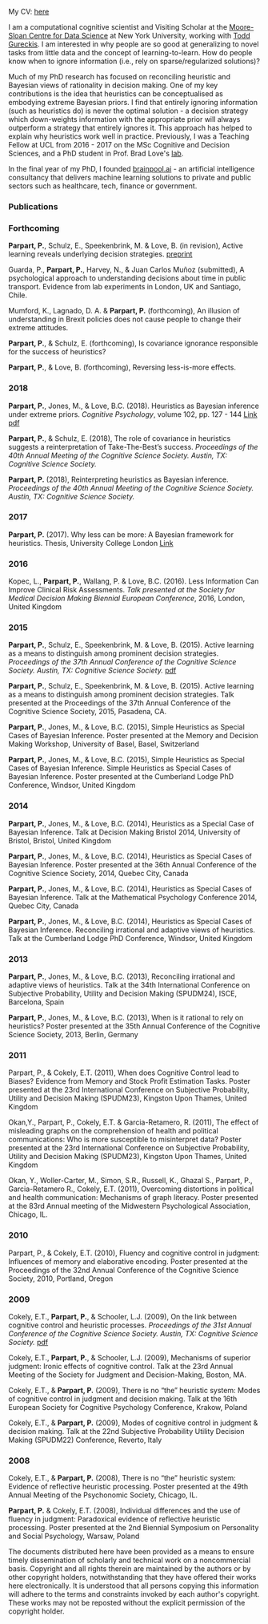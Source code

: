 
My CV: [here](https://paulaparpart.github.io/pdf/CV_Paula%20Parpart%20academic.pdf)

I am a computational cognitive scientist and Visiting Scholar at the [Moore-Sloan Centre for Data Science](https://cds.nyu.edu/) at New York University, working with [Todd Gureckis](http://gureckislab.org/papers.php). I am interested in why people are so good at generalizing to novel tasks from little data and the concept of learning-to-learn. How do people know when to ignore information (i.e., rely on sparse/regularized solutions)?

Much of my PhD research has focused on reconciling heuristic and Bayesian views of rationality in decision making. One of my key contributions is the idea that heuristics can be conceptualised as embodying extreme Bayesian priors. I find that entirely ignoring information (such as heuristics do) is never the optimal solution - a decision strategy which down-weights information with the appropriate prior will always outperform a strategy that entirely ignores it. This approach has helped to explain why heuristics work well in practice. Previously, I was a Teaching Fellow at UCL from 2016 - 2017 on the MSc Cognitive and Decision Sciences, and a PhD student in Prof. Brad Love's [lab](http://bradlove.org/lab).

In the final year of my PhD, I founded [brainpool.ai](http://brainpool.ai/) - an artificial intelligence consultancy that delivers machine learning solutions to private and public sectors such as healthcare, tech, finance or government.


###  Publications

###  Forthcoming 
**Parpart, P.**, Schulz, E., Speekenbrink, M. & Love, B. (in revision), Active learning
reveals underlying decision strategies. [preprint](https://doi.org/10.1101/239558)

Guarda, P., **Parpart, P.**, Harvey, N., & Juan Carlos Muñoz (submitted), A psychological
approach to understanding decisions about time in public transport. Evidence
from lab experiments in London, UK and Santiago, Chile.

Mumford, K., Lagnado, D. A. & **Parpart, P.** (forthcoming), An illusion of understanding
in Brexit policies does not cause people to change their extreme attitudes.

**Parpart, P.**, & Schulz, E. (forthcoming), Is covariance ignorance responsible for the
success of heuristics?

**Parpart, P.**, & Love, B. (forthcoming), Reversing less-is-more effects.


###  2018

**Parpart, P.**, Jones, M., & Love, B.C. (2018). Heuristics as Bayesian inference under extreme priors.
_Cognitive Psychology_, volume 102, pp. 127 - 144 [Link](https://www.sciencedirect.com/science/article/pii/S0010028517303286)
[pdf](https://paulaparpart.github.io/pdf/PsyCog.pdf)

**Parpart, P.**, & Schulz, E. (2018), The role of covariance in heuristics suggests a reinterpretation of Take-The-Best’s success. _Proceedings of the 40th Annual Meeting of the Cognitive Science Society. Austin, TX: Cognitive Science Society._

**Parpart, P.** (2018), Reinterpreting heuristics as Bayesian inference. _Proceedings of the 40th Annual Meeting of the Cognitive Science Society. Austin, TX: Cognitive Science Society._

###  2017

**Parpart, P.** (2017). Why less can be more: A Bayesian framework for heuristics. Thesis, University College London [Link](http://discovery.ucl.ac.uk/10024597/1/PARPART_10024597_Thesis.pdf)


###  2016

Kopec, L., **Parpart, P.**, Wallang, P. & Love, B.C. (2016). Less Information Can
Improve Clinical Risk Assessments. _Talk presented at the Society for Medical
Decision Making Biennial European Conference_, 2016, London, United Kingdom 


###  2015

**Parpart, P.**, Schulz, E., Speekenbrink, M. & Love, B. (2015). Active learning as a means to distinguish among prominent decision strategies. _Proceedings of the 37th Annual Conference of the Cognitive Science Society. Austin, TX: Cognitive Science Society._ [pdf](https://mindmodeling.org/cogsci2015/papers/0317/paper0317.pdf)

**Parpart, P.**, Schulz, E., Speekenbrink, M. & Love, B. (2015). Active learning as a
means to distinguish among prominent decision strategies. Talk presented at the
Proceedings of the 37th Annual Conference of the Cognitive Science Society, 2015,
Pasadena, CA.

**Parpart, P.**, Jones, M., & Love, B.C. (2015), Simple Heuristics as Special Cases of
Bayesian Inference. Poster presented at the Memory and Decision Making Workshop,
University of Basel, Basel, Switzerland

**Parpart, P.**, Jones, M., & Love, B.C. (2015), Simple Heuristics as Special Cases of
Bayesian Inference. Simple Heuristics as Special Cases of Bayesian Inference. Poster
presented at the Cumberland Lodge PhD Conference, Windsor, United Kingdom

### 2014

**Parpart, P.**, Jones, M., & Love, B.C. (2014), Heuristics as a Special Case of
Bayesian Inference. Talk at Decision Making Bristol 2014, University of Bristol,
Bristol, United Kingdom

**Parpart, P.**, Jones, M., & Love, B.C. (2014), Heuristics as Special Cases of Bayesian
Inference. Poster presented at the 36th Annual Conference of the Cognitive Science
Society, 2014, Quebec City, Canada

**Parpart, P.**, Jones, M., & Love, B.C. (2014), Heuristics as Special Cases of Bayesian
Inference. Talk at the Mathematical Psychology Conference 2014, Quebec City,
Canada

**Parpart, P.**, Jones, M., & Love, B.C. (2014), Heuristics as Special Cases of
Bayesian Inference. Reconciling irrational and adaptive views of heuristics. Talk at
the Cumberland Lodge PhD Conference, Windsor, United Kingdom

### 2013 
**Parpart, P.**, Jones, M., & Love, B.C. (2013), Reconciling irrational and adaptive
views of heuristics. Talk at the 34th International Conference on Subjective
Probability, Utility and Decision Making (SPUDM24), ISCE, Barcelona, Spain

**Parpart, P.**, Jones, M., & Love, B.C. (2013), When is it rational to rely on
heuristics? Poster presented at the 35th Annual Conference of the Cognitive Science
Society, 2013, Berlin, Germany

### 2011

Parpart, P., & Cokely, E.T. (2011), When does Cognitive Control lead to Biases?
Evidence from Memory and Stock Profit Estimation Tasks. Poster presented at
the 23rd International Conference on Subjective Probability, Utility and Decision
Making (SPUDM23), Kingston Upon Thames, United Kingdom

Okan,Y., Parpart, P., Cokely, E.T. & Garcia-Retamero, R. (2011), The effect of misleading
graphs on the comprehension of health and political communications: Who
is more susceptible to misinterpret data? Poster presented at the 23rd International
Conference on Subjective Probability, Utility and Decision Making (SPUDM23),
Kingston Upon Thames, United Kingdom

Okan, Y., Woller-Carter, M., Simon, S.R., Russell, K., Ghazal S., Parpart, P.,
Garcia-Retamero R., Cokely, E.T. (2011), Overcoming distortions in political and
health communication: Mechanisms of graph literacy. Poster presented at the 83rd
Annual meeting of the Midwestern Psychological Association, Chicago, IL.

### 2010

Parpart, P., & Cokely, E.T. (2010), Fluency and cognitive control in judgment:
Influences of memory and elaborative encoding. Poster presented at the Proceedings
of the 32nd Annual Conference of the Cognitive Science Society, 2010, Portland,
Oregon

### 2009

Cokely, E.T., **Parpart, P.**, & Schooler, L.J. (2009), On the link between cognitive
control and heuristic processes. _Proceedings of the 31st Annual Conference of the Cognitive Science Society. Austin, TX: Cognitive Science Society._ [pdf](https://escholarship.org/uc/item/6qj0k72h)


Cokely, E.T., **Parpart, P.**, & Schooler, L.J. (2009), Mechanisms of superior judgment:
Ironic effects of cognitive control. Talk at the 23rd Annual Meeting of the
Society for Judgment and Decision-Making, Boston, MA.

Cokely, E.T., & **Parpart, P.** (2009), There is no “the” heuristic system: Modes
of cognitive control in judgment and decision making. Talk at the 16th European
Society for Cognitive Psychology Conference, Krakow, Poland

Cokely, E.T., & **Parpart, P.** (2009), Modes of cognitive control in judgment &
decision making. Talk at the 22nd Subjective Probability Utility Decision Making
(SPUDM22) Conference, Reverto, Italy

### 2008

Cokely, E.T., & **Parpart, P.** (2008), There is no “the” heuristic system: Evidence
of reflective heuristic processing. Poster presented at the 49th Annual Meeting of
the Psychonomic Society, Chicago, IL.

**Parpart, P.** & Cokely, E.T. (2008), Individual differences and the use of fluency in
judgment: Paradoxical evidence of reflective heuristic processing. Poster presented
at the 2nd Biennial Symposium on Personality and Social Psychology, Warsaw,
Poland



The documents distributed here have been provided as a means to ensure timely dissemination of scholarly and technical work on a noncommercial basis. Copyright and all rights therein are maintained by the authors or by other copyright holders, notwithstanding that they have offered their works here electronically. It is understood that all persons copying this information will adhere to the terms and constraints invoked by each author's copyright. These works may not be reposted without the explicit permission of the copyright holder.





